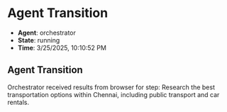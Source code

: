 # Agent Transition

- **Agent**: orchestrator
- **State**: running
- **Time**: 3/25/2025, 10:10:52 PM

## Agent Transition

Orchestrator received results from browser for step: Research the best transportation options within Chennai, including public transport and car rentals.

